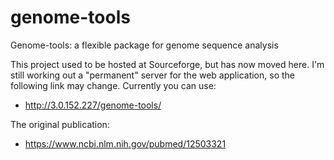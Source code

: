 # genome-tools
Genome-tools: a flexible package for genome sequence analysis

This project used to be hosted at Sourceforge, but has now moved here.
I'm still working out a "permanent" server for the web application, so the following link may change. Currently you can use:
* http://3.0.152.227/genome-tools/

The original publication:
* https://www.ncbi.nlm.nih.gov/pubmed/12503321
